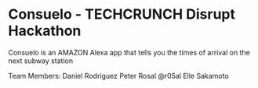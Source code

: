 # Consuelo - TECHCRUNCH Disrupt Hackathon
Consuelo is an AMAZON Alexa app that tells you the times of arrival on the next subway station

Team Members:
Daniel Rodriguez
Peter Rosal @r05al
Elle Sakamoto
